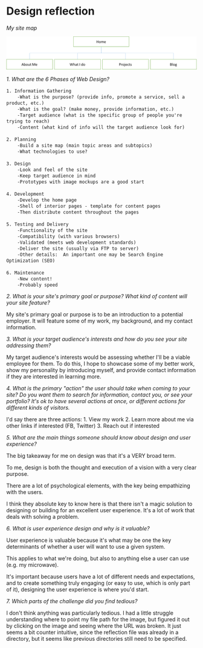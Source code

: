 # Design reflection

*My site map*  

![Alt Text](/week-2/imgs/site-map.png)

*1. What are the 6 Phases of Web Design?* 

	1. Information Gathering
		-What is the purpose? (provide info, promote a service, sell a product, etc.)
		-What is the goal? (make money, provide information, etc.)
		-Target audience (what is the specific group of people you're trying to reach)
		-Content (what kind of info will the target audience look for)

	2. Planning
		-Build a site map (main topic areas and subtopics)
		-What technologies to use?

	3. Design
		-Look and feel of the site
		-Keep target audience in mind
		-Prototypes with image mockups are a good start

	4. Development
		-Develop the home page
		-Shell of interior pages - template for content pages
		-Then distribute content throughout the pages

	5. Testing and Delivery
		-Functionality of the site
		-Compatibility (with various browsers)
		-Validated (meets web development standards)
		-Deliver the site (usually via FTP to server)
		-Other details:  An important one may be Search Engine Optimization (SEO)

	6. Maintenance
		-New content!
		-Probably speed

*2. What is your site's primary goal or purpose? What kind of content will your site feature?*

My site's primary goal or purpose is to be an introduction to a potential employer. 
It will feature some of my work, my background, and my contact information. 

*3. What is your target audience's interests and how do you see your site addressing them?* 

My target audience's interests would be assessing whether I'll be a viable employee for them.
To do this, I hope to showcase some of my better work, show my personality by introducing myself, and provide contact information if they are interested in learning more. 

*4. What is the primary "action" the user should take when coming to your site? Do you want them to search for information, contact you, or see your portfolio? It's ok to have several actions at once, or different actions for different kinds of visitors.*

I'd say there are three actions:
	1. View my work
	2. Learn more about me via other links if interested (FB, Twitter)
	3. Reach out if interested

*5. What are the main things someone should know about design and user experience?*

The big takeaway for me on design was that it's a VERY broad term.  

To me, design is both the thought and execution of a vision with a very clear purpose. 

There are a lot of psychological elements, with the key being empathizing with the users.

I think they absolute key to know here is that there isn't a magic solution to designing or building for an excellent user experience. It's a lot of work that deals with solving a problem. 

*6. What is user experience design and why is it valuable?*

User experience is valuable because it's what may be one the key determinants of whether a user will want to use a given system.

This applies to what we're doing, but also to anything else a user can use (e.g. my microwave).

It's important because users have a lot of different needs and expectations, and to create something truly engaging (or easy to use, which is only part of it), designing the user experience is where you'd start.

*7. Which parts of the challenge did you find tedious?*

I don't think anything was particularly tedious. I had a little struggle understanding where to point my file path for the image, but figured it out by clicking on the image and seeing where the URL was broken. It just seems a bit counter intuitive, since the reflection file was already in a directory, but it seems like previous directories still need to be specified. 